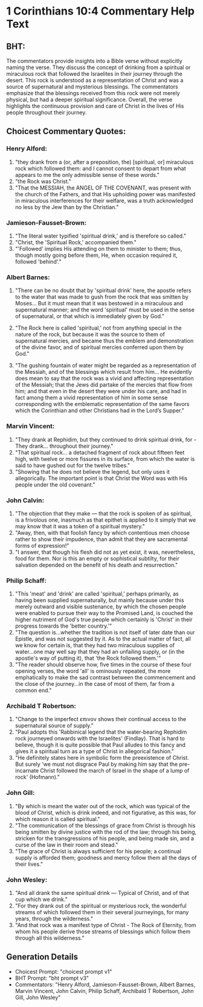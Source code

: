 # 1 Corinthians 10:4 Commentary Help Text

## BHT:
The commentators provide insights into a Bible verse without explicitly naming the verse. They discuss the concept of drinking from a spiritual or miraculous rock that followed the Israelites in their journey through the desert. This rock is understood as a representation of Christ and was a source of supernatural and mysterious blessings. The commentators emphasize that the blessings received from this rock were not merely physical, but had a deeper spiritual significance. Overall, the verse highlights the continuous provision and care of Christ in the lives of His people throughout their journey.

## Choicest Commentary Quotes:
### Henry Alford:
1. "they drank from a (or, after a preposition, the) [spiritual, or] miraculous rock which followed them: and I cannot consent to depart from what appears to me the only admissible sense of these words."
2. "the Rock was Christ."
3. "That the MESSIAH, the ANGEL OF THE COVENANT, was present with the church of the Fathers, and that His upholding power was manifested in miraculous interferences for their welfare, was a truth acknowledged no less by the Jew than by the Christian."

### Jamieson-Fausset-Brown:
1. "The literal water typified 'spiritual drink,' and is therefore so called." 
2. "Christ, the 'Spiritual Rock,' accompanied them." 
3. "'Followed' implies His attending on them to minister to them; thus, though mostly going before them, He, when occasion required it, followed 'behind'."

### Albert Barnes:
1. "There can be no doubt that by 'spiritual drink' here, the apostle refers to the water that was made to gush from the rock that was smitten by Moses... But it must mean that it was bestowed in a miraculous and supernatural manner; and the word 'spiritual' must be used in the sense of supernatural, or that which is immediately given by God." 

2. "The Rock here is called 'spiritual,' not from anything special in the nature of the rock, but because it was the source to them of supernatural mercies, and became thus the emblem and demonstration of the divine favor, and of spiritual mercies conferred upon them by God."

3. "The gushing fountain of water might be regarded as a representation of the Messiah, and of the blessings which result from him... He evidently does mean to say that the rock was a vivid and affecting representation of the Messiah; that the Jews did partake of the mercies that flow from him; and that even in the desert they were under his care, and had in fact among them a vivid representation of him in some sense corresponding with the emblematic representation of the same favors which the Corinthian and other Christians had in the Lord’s Supper."

### Marvin Vincent:
1. "They drank at Rephidim, but they continued to drink spiritual drink, for - They drank... throughout their journey." 
2. "That spiritual rock... a detached fragment of rock about fifteen feet high, with twelve or more fissures in its surface, from which the water is said to have gushed out for the twelve tribes."
3. "Showing that he does not believe the legend, but only uses it allegorically. The important point is that Christ the Word was with His people under the old covenant."

### John Calvin:
1. "The objection that they make — that the rock is spoken of as spiritual, is a frivolous one, inasmuch as that epithet is applied to it simply that we may know that it was a token of a spiritual mystery."
2. "Away, then, with that foolish fancy by which contentious men choose rather to show their impudence, than admit that they are sacramental forms of expression!"
3. "I answer, that though his flesh did not as yet exist, it was, nevertheless, food for them. Nor is this an empty or sophistical subtilty, for their salvation depended on the benefit of his death and resurrection."

### Philip Schaff:
1. "This 'meat' and 'drink' are called 'spiritual,' perhaps primarily, as having been supplied supernaturally, but mainly because under this merely outward and visible sustenance, by which the chosen people were enabled to pursue their way to the Promised Land, is couched the higher nutriment of God's true people which certainly is 'Christ' in their progress towards the 'better country.'" 
2. "The question is...whether the tradition is not itself of later date than our Epistle, and was not suggested by it. As to the actual matter of fact, all we know for certain is, that they had two miraculous supplies of water...one may well say that they had an unfailing supply, or (in the apostle's way of putting it), that 'the Rock followed them.'"
3. "The reader should observe how, five times in the course of these four opening verses, the word 'all' is ominously repeated, the more emphatically to make the sad contrast between the commencement and the close of the journey...in the case of most of them, far from a common end."

### Archibald T Robertson:
1. "Change to the imperfect επινον shows their continual access to the supernatural source of supply."
2. "Paul adopts this 'Rabbinical legend that the water-bearing Rephidim rock journeyed onwards with the Israelites' (Findlay). That is hard to believe, though it is quite possible that Paul alludes to this fancy and gives it a spiritual turn as a type of Christ in allegorical fashion."
3. "He definitely states here in symbolic form the preexistence of Christ. But surely 'we must not disgrace Paul by making him say that the pre-incarnate Christ followed the march of Israel in the shape of a lump of rock' (Hofmann)."

### John Gill:
1. "By which is meant the water out of the rock, which was typical of the blood of Christ, which is drink indeed, and not figurative, as this was, for which reason it is called spiritual."
2. "The communication of the blessings of grace from Christ is through his being smitten by divine justice with the rod of the law; through his being, stricken for the transgressions of his people, and being made sin, and a curse of the law in their room and stead."
3. "The grace of Christ is always sufficient for his people; a continual supply is afforded them; goodness and mercy follow them all the days of their lives."

### John Wesley:
1. "And all drank the same spiritual drink — Typical of Christ, and of that cup which we drink."
2. "For they drank out of the spiritual or mysterious rock, the wonderful streams of which followed them in their several journeyings, for many years, through the wilderness."
3. "And that rock was a manifest type of Christ - The Rock of Eternity, from whom his people derive those streams of blessings which follow them through all this wilderness."


## Generation Details
- Choicest Prompt: "choicest prompt v1"
- BHT Prompt: "bht prompt v3"
- Commentators: "Henry Alford, Jamieson-Fausset-Brown, Albert Barnes, Marvin Vincent, John Calvin, Philip Schaff, Archibald T Robertson, John Gill, John Wesley"
